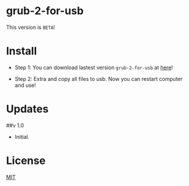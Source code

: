 # grub-2-for-usb

This version is `BETA`!

# Install

* Step 1: You can download lastest version `grub-2-for-usb` at [here](https://github.com/torn4dom4n/atom-icons/releases)!

* Step 2: Extra and copy all files to usb. Now you can restart computer and use!

# Updates

##v 1.0
  * Initial.

# License

[MIT](https://opensource.org/licenses/MIT)
